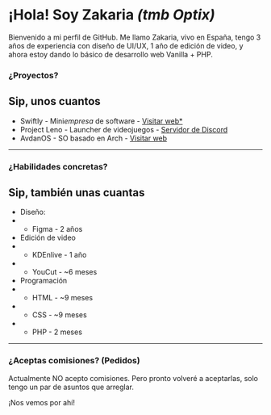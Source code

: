 # ¡Hola! Soy Zakaria *(tmb Optix)*

Bienvenido a mi perfil de GitHub. Me llamo Zakaria, vivo en España, tengo 3 años de experiencia con diseño de UI/UX, 1 año de edición de video, y ahora estoy dando lo básico de desarrollo web Vanilla + PHP.

### ¿Proyectos?

Sip, unos cuantos
---
- Swiftly - Mini*empresa* de software - [Visitar web*](https://swiftly.stuxiom.com)
- Project Leno - Launcher de videojuegos - [Servidor de Discord](https://discord.gg/PKY9TPrN)
- AvdanOS - SO basado en Arch - [Visitar web](https://avdanos.com)
---

### ¿Habilidades concretas?

Sip, también unas cuantas
---
- Diseño:
- - Figma - 2 años
- Edición de video
- - KDEnlive - 1 año
- - YouCut - ~6 meses
- Programación
- - HTML - ~9 meses
- - CSS - ~9 meses
- - PHP - 2 meses
---

### ¿Aceptas comisiones? (Pedidos)

Actualmente NO acepto comisiones. Pero pronto volveré a aceptarlas, solo tengo un par de asuntos que arreglar.

¡Nos vemos por ahí!
